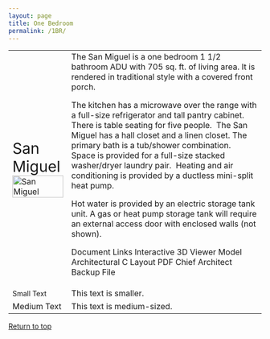 ```yaml
---
layout: page
title: One Bedroom
permalink: /1BR/
---
```

<table>
  <tr>
    <td>
	    <span style="text-align: center; font-size: 30px;">San Miguel</span>
		<img src="../resources/images/San_Miguel_Perspective.png" alt="San Miguel" style="width:100%; display: block; margin-left: auto; margin-right: auto;">
	</td>
    <td> 
The San Miguel is a one bedroom 1 1/2 bathroom ADU with 705 sq. ft. of living area.  It is rendered in traditional style with a covered front porch.

The kitchen has a microwave over the range with a full-size refrigerator and tall pantry cabinet. There is table seating for five people.
​
The San Miguel has a hall closet and a linen closet. The primary bath is a tub/shower combination.
​
Space is provided for a full-size stacked washer/dryer laundry pair.
​
Heating and air conditioning is provided by a ductless mini-split heat pump.

Hot water is provided by an electric storage tank unit. A gas or heat pump storage tank will require an external access door with enclosed walls (not shown).

Document Links
Interactive 3D Viewer Model
Architectural C Layout PDF
Chief Architect Backup File
	</td>
  </tr>
  <tr>
    <td><span style="font-size: 14px;">Small Text</span></td>
    <td>This text is smaller.</td>
  </tr>
  <tr>
    <td><span style="font-size: 16px;">Medium Text</span></td>
    <td>This text is medium-sized.</td>
  </tr>
</table>

<a href="index.html">Return to top</a>